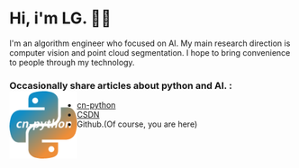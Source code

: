 <h1>Hi, i'm LG. 🧑‍💻</h1>

<p>
I'm an algorithm engineer who focused on AI. My main research direction is computer vision and point cloud segmentation. I hope to bring convenience to people through my technology. 
</p>


<h3> Occasionally share articles about python and AI. : <a href="http://www.cn-python.com/"><img align="left" width="120" height="120" src="https://github.com/yatengLG/yatengLG/blob/master/%E5%9B%BE%E6%A0%87512.png"></a></h3>


- [cn-python](http://www.cn-python.com/)
- [CSDN](https://blog.csdn.net/qq_36285997)
- Github.(Of course, you are here)

